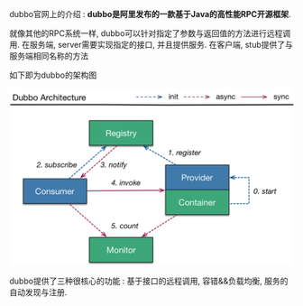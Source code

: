 dubbo官网上的介绍 : **dubbo是阿里发布的一款基于Java的高性能RPC开源框架**.

就像其他的RPC系统一样, dubbo可以针对指定了参数与返回值的方法进行远程调用. 在服务端, server需要实现指定的接口, 并且提供服务. 在客户端, stub提供了与服务端相同名称的方法

如下即为dubbo的架构图

![](/images/dubbo流程图.png)

dubbo提供了三种很核心的功能 : 基于接口的远程调用, 容错&&负载均衡, 服务的自动发现与注册.


